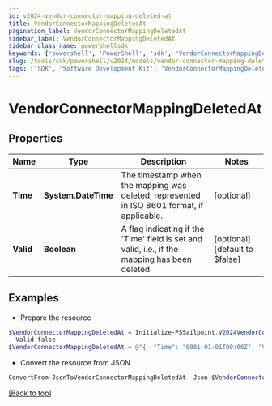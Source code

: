```yaml
---
id: v2024-vendor-connector-mapping-deleted-at
title: VendorConnectorMappingDeletedAt
pagination_label: VendorConnectorMappingDeletedAt
sidebar_label: VendorConnectorMappingDeletedAt
sidebar_class_name: powershellsdk
keywords: ['powershell', 'PowerShell', 'sdk', 'VendorConnectorMappingDeletedAt', 'V2024VendorConnectorMappingDeletedAt'] 
slug: /tools/sdk/powershell/v2024/models/vendor-connector-mapping-deleted-at
tags: ['SDK', 'Software Development Kit', 'VendorConnectorMappingDeletedAt', 'V2024VendorConnectorMappingDeletedAt']
---
```



# VendorConnectorMappingDeletedAt

## Properties

Name | Type | Description | Notes
------------ | ------------- | ------------- | -------------
**Time** | **System.DateTime** | The timestamp when the mapping was deleted, represented in ISO 8601 format, if applicable. | [optional] 
**Valid** | **Boolean** | A flag indicating if the 'Time' field is set and valid, i.e., if the mapping has been deleted. | [optional] [default to $false]

## Examples

- Prepare the resource
```powershell
$VendorConnectorMappingDeletedAt = Initialize-PSSailpoint.V2024VendorConnectorMappingDeletedAt  -Time 0001-01-01T00:00Z `
 -Valid false
$VendorConnectorMappingDeletedAt = @"{  "Time": "0001-01-01T00:00Z", "Valid": false }"@
```

- Convert the resource from JSON
```powershell
ConvertFrom-JsonToVendorConnectorMappingDeletedAt -Json $VendorConnectorMappingDeletedAt
```


[[Back to top]](#) 

